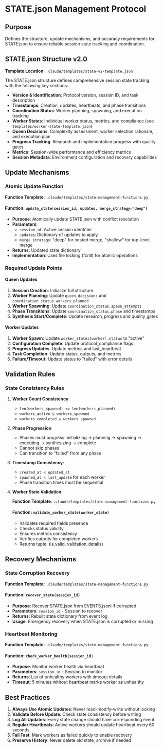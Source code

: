 # STATE.json Management Protocol

## Purpose
Defines the structure, update mechanisms, and accuracy requirements for STATE.json to ensure reliable session state tracking and coordination.

## STATE.json Structure v2.0

**Template Location**: `.claude/templates/state-v2-template.json`

The STATE.json structure defines comprehensive session state tracking with the following key sections:
- **Version & Identification**: Protocol version, session ID, and task description
- **Timestamps**: Creation, updates, heartbeats, and phase transitions
- **Coordination Status**: Worker planning, spawning, and execution tracking
- **Worker States**: Individual worker status, metrics, and compliance (see `templates/worker-state-template.json`)
- **Queen Decisions**: Complexity assessment, worker selection rationale, and execution plan
- **Progress Tracking**: Research and implementation progress with quality gates
- **Metrics**: Session-wide performance and efficiency metrics
- **Session Metadata**: Environment configuration and recovery capabilities

## Update Mechanisms

### Atomic Update Function

**Function Template**: `.claude/templates/state-management-functions.py`

#### Function: `update_state(session_id, updates, merge_strategy="deep")`
- **Purpose**: Atomically update STATE.json with conflict resolution
- **Parameters**:
  - `session_id`: Active session identifier
  - `updates`: Dictionary of updates to apply
  - `merge_strategy`: "deep" for nested merge, "shallow" for top-level merge
- **Returns**: Updated state dictionary
- **Implementation**: Uses file locking (fcntl) for atomic operations

### Required Update Points

#### Queen Updates
1. **Session Creation**: Initialize full structure
2. **Worker Planning**: Update `queen_decisions` and `coordination_status.workers_planned`
3. **Worker Spawning**: Update `coordination_status.spawn_attempts`
4. **Phase Transitions**: Update `coordination_status.phase` and timestamps
5. **Synthesis Start/Complete**: Update research_progress and quality_gates

#### Worker Updates
1. **Worker Spawn**: Update `worker_states[worker].status` to "active"
2. **Configuration Complete**: Update protocol_compliance flags
3. **Progress Updates**: Update metrics and last_heartbeat
4. **Task Completion**: Update status, outputs, and metrics
5. **Failure/Timeout**: Update status to "failed" with error details

## Validation Rules

### State Consistency Rules
1. **Worker Count Consistency**: 
   - `len(workers_spawned) <= len(workers_planned)`
   - `workers_active ⊆ workers_spawned`
   - `workers_completed ⊆ workers_spawned`

2. **Phase Progression**:
   - Phases must progress: initializing → planning → spawning → executing → synthesizing → complete
   - Cannot skip phases
   - Can transition to "failed" from any phase

3. **Timestamp Consistency**:
   - `created_at < updated_at`
   - `spawned_at < last_update` for each worker
   - Phase transition times must be sequential

4. **Worker State Validation**:

   **Function Template**: `.claude/templates/state-management-functions.py`
   
   #### Function: `validate_worker_state(worker_state)`
   - Validates required fields presence
   - Checks status validity
   - Ensures metrics consistency
   - Verifies outputs for completed workers
   - Returns tuple: (is_valid, validation_details)

## Recovery Mechanisms

### State Corruption Recovery

**Function Template**: `.claude/templates/state-management-functions.py`

#### Function: `recover_state(session_id)`
- **Purpose**: Recover STATE.json from EVENTS.jsonl if corrupted
- **Parameters**: `session_id` - Session to recover
- **Returns**: Rebuilt state dictionary from event log
- **Usage**: Emergency recovery when STATE.json is corrupted or missing

### Heartbeat Monitoring

**Function Template**: `.claude/templates/state-management-functions.py`

#### Function: `check_worker_health(session_id)`
- **Purpose**: Monitor worker health via heartbeat
- **Parameters**: `session_id` - Session to monitor
- **Returns**: List of unhealthy workers with timeout details
- **Timeout**: 5 minutes without heartbeat marks worker as unhealthy

## Best Practices

1. **Always Use Atomic Updates**: Never read-modify-write without locking
2. **Validate Before Update**: Check state consistency before writing
3. **Log All Updates**: Every state change should have corresponding event
4. **Regular Heartbeats**: Active workers should update heartbeat every 60 seconds
5. **Fail Fast**: Mark workers as failed quickly to enable recovery
6. **Preserve History**: Never delete old state, archive if needed

